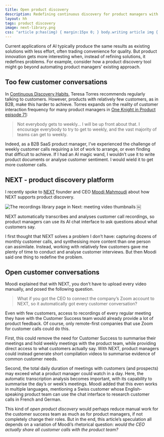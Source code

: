 ```yaml
---
title: Open product discovery
description: Redefining continuous discovery for product managers with NEXT
layout: hh
tags: product discovery
image: next-library.png
css: "article p:has(img) { margin:15px 0; } body.writing article img { border: 1px solid #ddd }"
---
```


Current applications of AI typically produce the same results as existing solutions with less effort, often trading convenience for quality.
But product innovation gets more interesting  when, instead of refining solutions, it redefines problems.
For example, consider how a product discovery tool might go beyond automating product managers’ existing approach.

## Too few customer conversations

In [Continuous Discovery Habits](https://www.producttalk.org/2021/05/continuous-discovery-habits/),
Teresa Torres recommends regularly talking to customers.
However, products with relatively few customers, as in B2B, make this harder to achieve.
Torres expands on the reality of customer interaction frequency for many product managers in
[One Knight in Product episode 71](https://www.oneknightinproduct.com/teresa-torres/):

> Not everybody gets to weekly… I will be up front about that.
> I encourage everybody to try to get to weekly, and the vast majority of teams can get to weekly.

Indeed, as a B2B SaaS product manager, I’ve experienced the challenge of weekly customer calls requiring a lot of work to arrange, or even finding that difficult to achieve.
If I had an AI magic wand, I wouldn’t use it to write product documents or analyse customer sentiment.
I would wield it to get more customer calls.

## NEXT - product discovery platform

I recently spoke to [NEXT](https://www.nextapp.co) founder and CEO 
[Moodi Mahmoudi](https://www.linkedin.com/in/moodimahmoudi/) 
about how NEXT supports product discovery.

![The recordings library page in Next: meeting video thumbnails](next-library.webp)
￼

NEXT automatically transcribes and analyses customer call recordings, so product managers can use its AI chat interface to ask questions about what customers say.

I first thought that NEXT solves a problem I don’t have: capturing dozens of monthly customer calls, and synthesising more content than one person can assimilate.
Instead, working with relatively few customers gave me plenty of time to conduct and analyse customer interviews.
But then Moodi said one thing to redefine the problem.

## Open customer conversations

Moodi explained that with NEXT, you don’t have to upload every video manually, and posed the following question.

> What if you got the CEO to connect the company’s Zoom account to NEXT,
> so it automatically got every customer conversation?

Even with few customers, access to recordings of every regular meeting they have with the Customer Success team would already provide a lot of product feedback.
Of course, only remote-first companies that use Zoom for customer calls could do this.

First, this could remove the need for Customer Success to summarise their meetings and hold weekly meetings with the product team, 
while providing direct access to what customers actually say.
With NEXT, product managers could instead generate short compilation videos to summarise evidence of common customer needs.

Second, the total daily duration of meetings with customers (and prospects) may exceed what a product manager could watch in a day.
Here, the automatic transcription analysis becomes important, with its capability to summarise the day’s or week’s meetings.
Moodi added that this even works in multiple languages, mentioning a Swiss customer whose English-speaking product team can use the chat interface to research customer calls in French and German.

This kind of _open product discovery_ would perhaps reduce manual work for the customer success team as much as for product managers, 
if not completely change their roles.
But in the end, this article’s speculation all depends on a variation of Moodi’s rhetorical question:
_would the CEO actually share all customer calls with the product team?_
